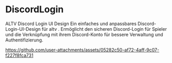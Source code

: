 # DiscordLogin
ALTV Discord Login UI Design  Ein einfaches und anpassbares Discord-Login-UI-Design für altv . Ermöglicht den sicheren Discord-Login für Spieler und die Verknüpfung mit ihrem Discord-Konto für bessere Verwaltung und Authentifizierung.




https://github.com/user-attachments/assets/05282c50-af72-4aff-9c07-f227f8fca731


